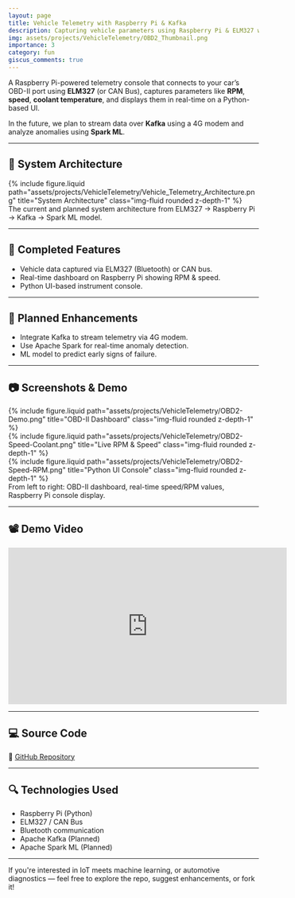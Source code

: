 ```yaml
---
layout: page
title: Vehicle Telemetry with Raspberry Pi & Kafka
description: Capturing vehicle parameters using Raspberry Pi & ELM327 with real-time anomaly detection planned using Kafka and Spark
img: assets/projects/VehicleTelemetry/OBD2_Thumbnail.png
importance: 3
category: fun
giscus_comments: true
---
```


A Raspberry Pi-powered telemetry console that connects to your car’s OBD-II port using **ELM327** (or CAN Bus), captures parameters like **RPM**, **speed**, **coolant temperature**, and displays them in real-time on a Python-based UI.

In the future, we plan to stream data over **Kafka** using a 4G modem and analyze anomalies using **Spark ML**.

---

## 🚗 System Architecture

<div class="row justify-content-sm-center">
  <div class="col-sm-10 mt-3 mt-md-0">
    {% include figure.liquid path="assets/projects/VehicleTelemetry/Vehicle_Telemetry_Architecture.png" title="System Architecture" class="img-fluid rounded z-depth-1" %}
  </div>
</div>

<div class="caption">
    The current and planned system architecture from ELM327 → Raspberry Pi → Kafka → Spark ML model.
</div>

---

## 🔧 Completed Features

- Vehicle data captured via ELM327 (Bluetooth) or CAN bus.
- Real-time dashboard on Raspberry Pi showing RPM & speed.
- Python UI-based instrument console.

---

## 🔬 Planned Enhancements

- Integrate Kafka to stream telemetry via 4G modem.
- Use Apache Spark for real-time anomaly detection.
- ML model to predict early signs of failure.

---

## 📷 Screenshots & Demo

<div class="row">
  <div class="col-sm mt-3 mt-md-0">
    {% include figure.liquid path="assets/projects/VehicleTelemetry/OBD2-Demo.png" title="OBD-II Dashboard" class="img-fluid rounded z-depth-1" %}
  </div>
  <div class="col-sm mt-3 mt-md-0">
    {% include figure.liquid path="assets/projects/VehicleTelemetry/OBD2-Speed-Coolant.png" title="Live RPM & Speed" class="img-fluid rounded z-depth-1" %}
  </div>
  <div class="col-sm mt-3 mt-md-0">
    {% include figure.liquid path="assets/projects/VehicleTelemetry/OBD2-Speed-RPM.png" title="Python UI Console" class="img-fluid rounded z-depth-1" %}
  </div>
</div>

<div class="caption">
    From left to right: OBD-II dashboard, real-time speed/RPM values, Raspberry Pi console display.
</div>

---

## 📽️ Demo Video

<div class="row mt-3">
    <div class="col-sm mt-3 mt-md-0">
        <!-- {% include video.liquid path="https://youtu.be/X3aA26rKwIs?si=mEJq76wGndq43bpp" class="img-fluid rounded z-depth-1" %} -->
        <iframe width="560" height="315" src="https://www.youtube.com/embed/X3aA26rKwIs?si=Wro3g8q26U2lR8Gr" title="YouTube video player" frameborder="0" allow="accelerometer; autoplay; clipboard-write; encrypted-media; gyroscope; picture-in-picture; web-share" referrerpolicy="strict-origin-when-cross-origin" allowfullscreen></iframe>
    </div>
</div>

---

## 💻 Source Code

🔗 [GitHub Repository](https://github.com/spsarolkar/Tesla/tree/master)

---

## 🔍 Technologies Used

- Raspberry Pi (Python)
- ELM327 / CAN Bus
- Bluetooth communication
- Apache Kafka (Planned)
- Apache Spark ML (Planned)

---

If you're interested in IoT meets machine learning, or automotive diagnostics — feel free to explore the repo, suggest enhancements, or fork it!
